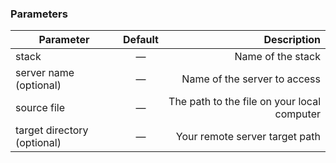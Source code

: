 

### Parameters

|		Parameter 		   	 |	Default		|   Description    |
|----------------------------|:------------:| ----------------:|
|stack 					  	 |		—		| Name of the stack|
|server name (optional)	  	 | 	—			| Name of the server to access |
|source file	  		  	 | 	—			| The path to the file on your local computer |
|target directory (optional) |		—		| Your remote server target path |
